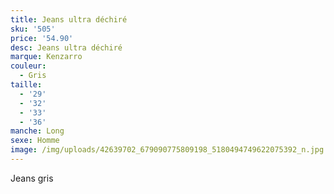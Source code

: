 ```yaml
---
title: Jeans ultra déchiré
sku: '505'
price: '54.90'
desc: Jeans ultra déchiré
marque: Kenzarro
couleur:
  - Gris
taille:
  - '29'
  - '32'
  - '33'
  - '36'
manche: Long
sexe: Homme
image: /img/uploads/42639702_679090775809198_5180494749622075392_n.jpg
---
```

Jeans gris
